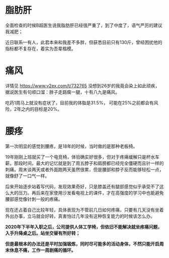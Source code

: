 
# 脂肪肝
全面检查的时候B超医生说我脂肪肝已经很严重了，到了中度了，语气严厉的建议我减肥；

近日联系一有人，此君本来和我差不多胖，但获悉目前只有130斤，曾经困扰他的指标都不复存在，着实为吾辈楷模。

# 痛风
详情见 https://www.v2ex.com/t/732765
没想到26岁的我竟会染上如此顽疾，据说医生有句顺口溜：胖子走路瘸一腿，十有八九是痛风。

吃药1周马上就没有症状了，目前我的体脂是31.5%， 可能在25%之前都会有风险，2年之内的目标是20%。
# 腰疼
第一次明显的感觉到腰疼，是18年的时候，当时做的是那种老板椅。

19年刚刚上班就买了一个电竞椅，体验确实好很多，但对于疼痛缓解只是杯水车薪。那段时间，最大的记忆就是到了周五脖子和肩膀都已经完全僵硬而且针一样的刺痛。周末谈两天或者外面跑两天虽然很累，但是腰部和脖子反而能够轻松一点，就像舒了一口气一样。

后来开始逐步站着写代码，发现效果奇好，只是膝盖还有腿部感觉似乎承受不了这么大的压力。再后来在家使用沙发看电视上的课件，才在高强度的学习中也能避免腰部感觉像针刺一般的疼痛。

现在还占着自己比较年轻，具体表现为不管前几日如何疼痛，只要有几天没有坐着外出办事，立马就会好转，真害怕过几年没有这种恢复能力的时候该怎么办。

**2020年下半年入职之后，公司提供人体工学椅，但依旧不能解决就坐疼痛问题，入手升降桌之后。站坐交替有所好转；**

**但是最根本的办法还是平时加强锻炼，同时尽可能多的活动身体，不然只能开启周末休息不痛，工作一周剧痛的循环。**